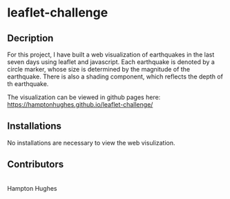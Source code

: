 # leaflet-challenge

## Decription

For this project, I have built a web visualization of earthquakes in the last seven days using leaflet and javascript.  Each earthquake is denoted by a circle marker, whose size is determined by the magnitude of the earthquake.  There is also a shading component, which reflects the depth of th earthquake.  

The visualization can be viewed in github pages here: https://hamptonhughes.github.io/leaflet-challenge/

## Installations

No installations are necessary to view the web visulization.  

## Contributors
<br>
Hampton Hughes 

